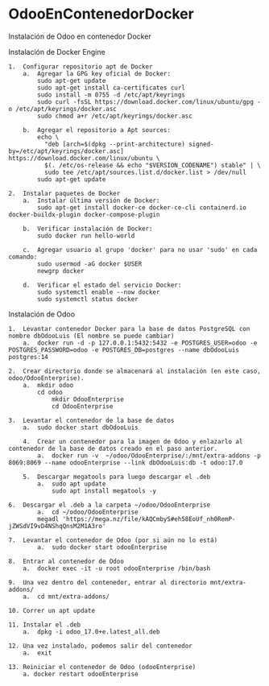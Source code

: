 # OdooEnContenedorDocker
Instalación de Odoo en contenedor Docker

Instalación de Docker Engine

	1.	Configurar repositorio apt de Docker
		a.	Agregar la GPG key oficial de Docker:
			sudo apt-get update
			sudo apt-get install ca-certificates curl
			sudo install -m 0755 -d /etc/apt/keyrings
			sudo curl -fsSL https://download.docker.com/linux/ubuntu/gpg -o /etc/apt/keyrings/docker.asc
			sudo chmod a+r /etc/apt/keyrings/docker.asc

		b.	Agregar el repositorio a Apt sources:
			echo \
			  "deb [arch=$(dpkg --print-architecture) signed-by=/etc/apt/keyrings/docker.asc] https://download.docker.com/linux/ubuntu \
			  $(. /etc/os-release && echo "$VERSION_CODENAME") stable" | \
			  sudo tee /etc/apt/sources.list.d/docker.list > /dev/null
			sudo apt-get update

	2.	Instalar paquetes de Docker
		a.	Instalar última versión de Docker:
			sudo apt-get install docker-ce docker-ce-cli containerd.io docker-buildx-plugin docker-compose-plugin

		b.	Verificar instalación de Docker:
			sudo docker run hello-world

		c.	Agregar usuario al grupo 'docker' para no usar 'sudo' en cada comando:
			sudo usermod -aG docker $USER 
			newgrp docker

		d.	Verificar el estado del servicio Docker:
			sudo systemctl enable --now docker 
			sudo systemctl status docker


Instalación de Odoo

	1.	Levantar contenedor Docker para la base de datos PostgreSQL con nombre dbOdooLuis (El nombre se puede cambiar)
 		a.	docker run -d -p 127.0.0.1:5432:5432 -e POSTGRES_USER=odoo -e POSTGRES_PASSWORD=odoo -e POSTGRES_DB=postgres --name dbOdooLuis postgres:14

 	2.	Crear directorio donde se almacenará al instalación (en este caso, odoo/OdooEnterprise).
		a.	mkdir odoo
  			cd odoo
    			mkdir OdooEnterprise
      			cd OdooEnterprise
	
	3.	Levantar el contenedor de la base de datos
 		a. 	sudo docker start dbOdooLuis

    	4.	Crear un contenedor para la imagen de Odoo y enlazarlo al contenedor de la base de datos creado en el paso anterior.
     		a.	docker run -v  ~/odoo/OdooEnterprise/:/mnt/extra-addons -p 8069:8069 --name odooEnterprise --link dbOdooLuis:db -t odoo:17.0

    	5.	Descargar megatools para luego descargar el .deb
     		a.	sudo apt update
       			sudo apt install megatools -y

   	6.	Descargar el .deb a la carpeta ~/odoo/OdooEnterprise
	    	a.	cd ~/odoo/OdooEnterprise
			megadl 'https://mega.nz/file/kAQCmbyS#eh58EoUf_nh0RemP-jZWSdVI9vD4NShqQnsM2M1A3ro'

   	7.	Levantar el contenedor de Odoo (por si aún no lo está)
    		a. 	sudo docker start odooEnterprise

	8.	Entrar al contenedor de Odoo
		a.	docker exec -it -u root odooEnterprise /bin/bash

  	9.	Una vez dentro del contenedor, entrar al directorio mnt/extra-addons/
		a.	cd mnt/extra-addons/

  	10.	Correr un apt update
   
	11.	Instalar el .deb
 		a.	dpkg -i odoo_17.0+e.latest_all.deb

	12.	Una vez instalado, podemos salir del contenedor
		a.	exit

	13.	Reiniciar el contenedor de Odoo (odooEnterprise)
		a. docker restart odooEnterprise
